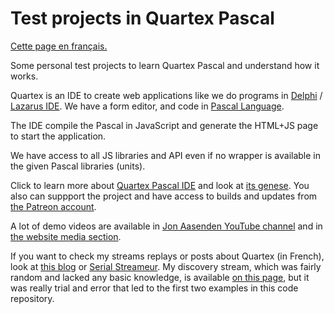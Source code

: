 # Test projects in Quartex Pascal

[Cette page en français.](LISEZMOI.md)

Some personal test projects to learn Quartex Pascal and understand how it works.

Quartex is an IDE to create web applications like we do programs in [Delphi](https://developpeur-pascal.fr/delphi.html) / [Lazarus IDE](https://developpeur-pascal.fr/lazarus.html). We have a form editor, and code in [Pascal Language](https://developpeur-pascal.fr/pascal-objet.html).

The IDE compile the Pascal in JavaScript and generate the HTML+JS page to start the application.

We have access to all JS libraries and API even if no wrapper is available in the given Pascal libraries (units).

Click to learn more about [Quartex Pascal IDE](https://quartexdeveloper.com) and look at [its genese](https://jonlennartaasenden.wordpress.com/category/qtx/). You also can suppport the project and have access to builds and updates from [the Patreon account](https://www.patreon.com/quartexnow/about).

A lot of demo videos are available in [Jon Aasenden YouTube channel](https://www.youtube.com/@CipherDiaz/search?query=quartex) and in [the website media section](https://quartexdeveloper.com/media-and-press/).

If you want to check my streams replays or posts about Quartex (in French), look at [this blog](https://developpeur-pascal.fr/quartex-pascal.html) or [Serial Streameur](https://serialstreameur.fr). My discovery stream, which was fairly random and lacked any basic knowledge, is available [on this page](https://developpeur-pascal.fr/decouverte-de-quartex-pascal-from-scratch.html), but it was really trial and error that led to the first two examples in this code repository.
